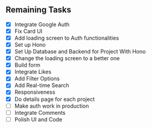 ## Remaining Tasks

- [x] Integrate Google Auth
- [x] Fix Card UI
- [x] Add loading screen to Auth functionalities
- [x] Set up Hono
- [x] Set Up Database and Backend for Project With Hono
- [x] Change the loading screen to a better one
- [x] Build form
- [x] Integrate Likes
- [x] Add Filter Options
- [x] Add Real-time Search
- [x] Responsiveness
- [x] Do details page for each project
- [ ] Make auth work in production
- [ ] Integrate Comments
- [ ] Polish UI and Code
